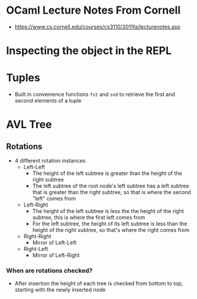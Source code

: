 # OCaml Lecture Notes From Cornell
- https://www.cs.cornell.edu/courses/cs3110/2011fa/lecturenotes.asp

# Inspecting the object in the REPL


# Tuples
- Built in convenience functions `fst` and `snd` to retrieve the first and second elements of a tuple

# AVL Tree
## Rotations
- 4 different rotation instances
    - Left-Left
        - The height of the left subtree is greater than the height of the right subtree
        - The left subtree of the root node's left subtree has a left subtree that is greater than the right subtree, so that is where the second "left" comes from
    - Left-Right
        - The height of the left subtree is less the the height of the right subtree, this is where the first left comes from
        - For the left subtree, the height of its left subtree is less than the height of the right subtree, so that's where the right comes from
    - Right-Right
        - Mirror of Left-Left
    - Right-Left
        - Mirror of Left-Right

### When are rotations checked?
- After insertion the height of each tree is checked from bottom to top, starting with the newly inserted node